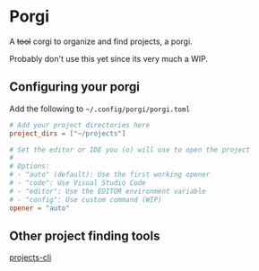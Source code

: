 # Porgi

A ~~tool~~ corgi to organize and find projects, a porgi.

Probably don't use this yet since its very much a WIP.

## Configuring your porgi

Add the following to `~/.config/porgi/porgi.toml`

```toml
# Add your project directories here
project_dirs = ["~/projects"]

# Set the editor or IDE you (o) will use to open the project
#
# Options:
# - "auto" (default): Use the first working opener
# - "code": Use Visual Studio Code
# - "editor": Use the EDITOR environment variable
# - "config": Use custom command (WIP)
opener = "auto"
```

## Other project finding tools

[projects-cli](https://github.com/webdesserts/projects-cli/tree/master)